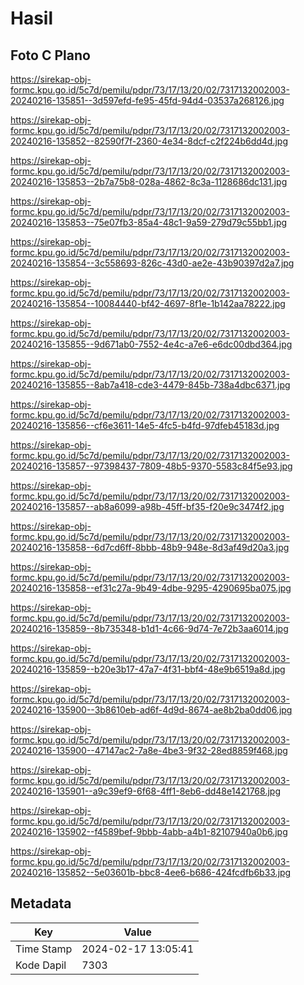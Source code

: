 # Hasil

## Foto C Plano

https://sirekap-obj-formc.kpu.go.id/5c7d/pemilu/pdpr/73/17/13/20/02/7317132002003-20240216-135851--3d597efd-fe95-45fd-94d4-03537a268126.jpg

https://sirekap-obj-formc.kpu.go.id/5c7d/pemilu/pdpr/73/17/13/20/02/7317132002003-20240216-135852--82590f7f-2360-4e34-8dcf-c2f224b6dd4d.jpg

https://sirekap-obj-formc.kpu.go.id/5c7d/pemilu/pdpr/73/17/13/20/02/7317132002003-20240216-135853--2b7a75b8-028a-4862-8c3a-1128686dc131.jpg

https://sirekap-obj-formc.kpu.go.id/5c7d/pemilu/pdpr/73/17/13/20/02/7317132002003-20240216-135853--75e07fb3-85a4-48c1-9a59-279d79c55bb1.jpg

https://sirekap-obj-formc.kpu.go.id/5c7d/pemilu/pdpr/73/17/13/20/02/7317132002003-20240216-135854--3c558693-826c-43d0-ae2e-43b90397d2a7.jpg

https://sirekap-obj-formc.kpu.go.id/5c7d/pemilu/pdpr/73/17/13/20/02/7317132002003-20240216-135854--10084440-bf42-4697-8f1e-1b142aa78222.jpg

https://sirekap-obj-formc.kpu.go.id/5c7d/pemilu/pdpr/73/17/13/20/02/7317132002003-20240216-135855--9d671ab0-7552-4e4c-a7e6-e6dc00dbd364.jpg

https://sirekap-obj-formc.kpu.go.id/5c7d/pemilu/pdpr/73/17/13/20/02/7317132002003-20240216-135855--8ab7a418-cde3-4479-845b-738a4dbc6371.jpg

https://sirekap-obj-formc.kpu.go.id/5c7d/pemilu/pdpr/73/17/13/20/02/7317132002003-20240216-135856--cf6e3611-14e5-4fc5-b4fd-97dfeb45183d.jpg

https://sirekap-obj-formc.kpu.go.id/5c7d/pemilu/pdpr/73/17/13/20/02/7317132002003-20240216-135857--97398437-7809-48b5-9370-5583c84f5e93.jpg

https://sirekap-obj-formc.kpu.go.id/5c7d/pemilu/pdpr/73/17/13/20/02/7317132002003-20240216-135857--ab8a6099-a98b-45ff-bf35-f20e9c3474f2.jpg

https://sirekap-obj-formc.kpu.go.id/5c7d/pemilu/pdpr/73/17/13/20/02/7317132002003-20240216-135858--6d7cd6ff-8bbb-48b9-948e-8d3af49d20a3.jpg

https://sirekap-obj-formc.kpu.go.id/5c7d/pemilu/pdpr/73/17/13/20/02/7317132002003-20240216-135858--ef31c27a-9b49-4dbe-9295-4290695ba075.jpg

https://sirekap-obj-formc.kpu.go.id/5c7d/pemilu/pdpr/73/17/13/20/02/7317132002003-20240216-135859--8b735348-b1d1-4c66-9d74-7e72b3aa6014.jpg

https://sirekap-obj-formc.kpu.go.id/5c7d/pemilu/pdpr/73/17/13/20/02/7317132002003-20240216-135859--b20e3b17-47a7-4f31-bbf4-48e9b6519a8d.jpg

https://sirekap-obj-formc.kpu.go.id/5c7d/pemilu/pdpr/73/17/13/20/02/7317132002003-20240216-135900--3b8610eb-ad6f-4d9d-8674-ae8b2ba0dd06.jpg

https://sirekap-obj-formc.kpu.go.id/5c7d/pemilu/pdpr/73/17/13/20/02/7317132002003-20240216-135900--47147ac2-7a8e-4be3-9f32-28ed8859f468.jpg

https://sirekap-obj-formc.kpu.go.id/5c7d/pemilu/pdpr/73/17/13/20/02/7317132002003-20240216-135901--a9c39ef9-6f68-4ff1-8eb6-dd48e1421768.jpg

https://sirekap-obj-formc.kpu.go.id/5c7d/pemilu/pdpr/73/17/13/20/02/7317132002003-20240216-135902--f4589bef-9bbb-4abb-a4b1-82107940a0b6.jpg

https://sirekap-obj-formc.kpu.go.id/5c7d/pemilu/pdpr/73/17/13/20/02/7317132002003-20240216-135852--5e03601b-bbc8-4ee6-b686-424fcdfb6b33.jpg


## Metadata

| Key        | Value               |
| ---------- | ------------------- |
| Time Stamp | 2024-02-17 13:05:41 |
| Kode Dapil | 7303                |



